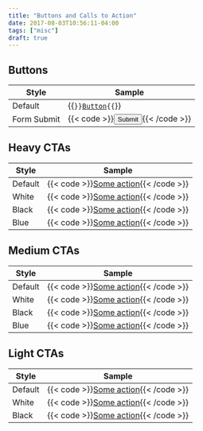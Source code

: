 ```yaml
---
title: "Buttons and Calls to Action"
date: 2017-08-03T10:56:11-04:00
tags: ["misc"]
draft: true
---
```


## Buttons
Style | Sample
----- | -------
Default | {{<code>}}<a href="#" class="button">Button</a>{{</code>}}
Form Submit | {{< code >}}<input type="submit" class="button" value="Submit">{{< /code >}}

## Heavy CTAs
Style | Sample
----- | ------
Default | {{< code >}}<a href="#" class="button heavy-cta">Some action</a>{{< /code >}}
White | {{< code >}}<a href="#" class="button heavy-cta white">Some action</a>{{< /code >}}
Black | {{< code >}}<a href="#" class="button heavy-cta black">Some action</a>{{< /code >}}
Blue | {{< code >}}<a href="#" class="button heavy-cta blue">Some action</a>{{< /code >}}

## Medium CTAs
Style | Sample
----- | ------
Default | {{< code >}}<a href="#" class="button medium-cta">Some action</a>{{< /code >}}
White | {{< code >}}<a href="#" class="button medium-cta white">Some action</a>{{< /code >}}
Black | {{< code >}}<a href="#" class="button medium-cta black">Some action</a>{{< /code >}}
Blue | {{< code >}}<a href="#" class="button medium-cta blue">Some action</a>{{< /code >}}

## Light CTAs
Style | Sample
----- | ------
Default | {{< code >}}<a href="#" class="light-cta">Some action</a>{{< /code >}}
White | {{< code >}}<a href="#" class="light-cta white">Some action</a>{{< /code >}}
Black | {{< code >}}<a href="#" class="light-cta black">Some action</a>{{< /code >}}